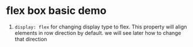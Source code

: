 # flex box basic demo 
1. `display: flex`  for changing display type to flex. This property will align elements in row direction by default. we will see later how to change that direction